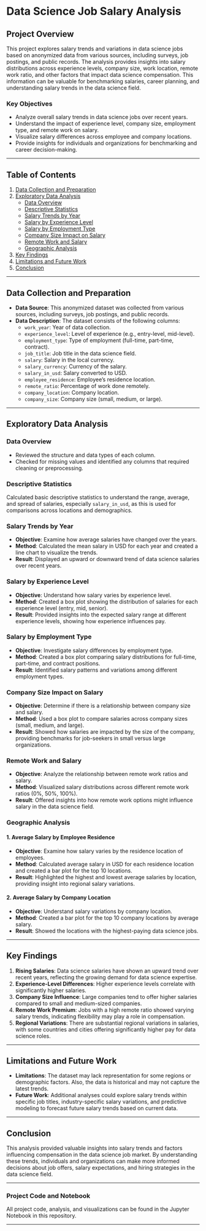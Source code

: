 # Data Science Job Salary Analysis

## Project Overview

This project explores salary trends and variations in data science jobs based on anonymized data from various sources, including surveys, job postings, and public records. The analysis provides insights into salary distributions across experience levels, company size, work location, remote work ratio, and other factors that impact data science compensation. This information can be valuable for benchmarking salaries, career planning, and understanding salary trends in the data science field.

### Key Objectives
- Analyze overall salary trends in data science jobs over recent years.
- Understand the impact of experience level, company size, employment type, and remote work on salary.
- Visualize salary differences across employee and company locations.
- Provide insights for individuals and organizations for benchmarking and career decision-making.

---

## Table of Contents

1. [Data Collection and Preparation](#data-collection-and-preparation)
2. [Exploratory Data Analysis](#exploratory-data-analysis)
    - [Data Overview](#data-overview)
    - [Descriptive Statistics](#descriptive-statistics)
    - [Salary Trends by Year](#salary-trends-by-year)
    - [Salary by Experience Level](#salary-by-experience-level)
    - [Salary by Employment Type](#salary-by-employment-type)
    - [Company Size Impact on Salary](#company-size-impact-on-salary)
    - [Remote Work and Salary](#remote-work-and-salary)
    - [Geographic Analysis](#geographic-analysis)
3. [Key Findings](#key-findings)
4. [Limitations and Future Work](#limitations-and-future-work)
5. [Conclusion](#conclusion)

---

## Data Collection and Preparation

- **Data Source**: This anonymized dataset was collected from various sources, including surveys, job postings, and public records.
- **Data Description**: The dataset consists of the following columns:
    - `work_year`: Year of data collection.
    - `experience_level`: Level of experience (e.g., entry-level, mid-level).
    - `employment_type`: Type of employment (full-time, part-time, contract).
    - `job_title`: Job title in the data science field.
    - `salary`: Salary in the local currency.
    - `salary_currency`: Currency of the salary.
    - `salary_in_usd`: Salary converted to USD.
    - `employee_residence`: Employee’s residence location.
    - `remote_ratio`: Percentage of work done remotely.
    - `company_location`: Company location.
    - `company_size`: Company size (small, medium, or large).

---

## Exploratory Data Analysis

### Data Overview
- Reviewed the structure and data types of each column.
- Checked for missing values and identified any columns that required cleaning or preprocessing.

### Descriptive Statistics
Calculated basic descriptive statistics to understand the range, average, and spread of salaries, especially `salary_in_usd`, as this is used for comparisons across locations and demographics.

### Salary Trends by Year
- **Objective**: Examine how average salaries have changed over the years.
- **Method**: Calculated the mean salary in USD for each year and created a line chart to visualize the trends.
- **Result**: Displayed an upward or downward trend of data science salaries over recent years.

### Salary by Experience Level
- **Objective**: Understand how salary varies by experience level.
- **Method**: Created a box plot showing the distribution of salaries for each experience level (entry, mid, senior).
- **Result**: Provided insights into the expected salary range at different experience levels, showing how experience influences pay.

### Salary by Employment Type
- **Objective**: Investigate salary differences by employment type.
- **Method**: Created a box plot comparing salary distributions for full-time, part-time, and contract positions.
- **Result**: Identified salary patterns and variations among different employment types.

### Company Size Impact on Salary
- **Objective**: Determine if there is a relationship between company size and salary.
- **Method**: Used a box plot to compare salaries across company sizes (small, medium, and large).
- **Result**: Showed how salaries are impacted by the size of the company, providing benchmarks for job-seekers in small versus large organizations.

### Remote Work and Salary
- **Objective**: Analyze the relationship between remote work ratios and salary.
- **Method**: Visualized salary distributions across different remote work ratios (0%, 50%, 100%).
- **Result**: Offered insights into how remote work options might influence salary in the data science field.

### Geographic Analysis
#### 1. Average Salary by Employee Residence
   - **Objective**: Examine how salary varies by the residence location of employees.
   - **Method**: Calculated average salary in USD for each residence location and created a bar plot for the top 10 locations.
   - **Result**: Highlighted the highest and lowest average salaries by location, providing insight into regional salary variations.

#### 2. Average Salary by Company Location
   - **Objective**: Understand salary variations by company location.
   - **Method**: Created a bar plot for the top 10 company locations by average salary.
   - **Result**: Showed the locations with the highest-paying data science jobs.

---

## Key Findings

1. **Rising Salaries**: Data science salaries have shown an upward trend over recent years, reflecting the growing demand for data science expertise.
2. **Experience-Level Differences**: Higher experience levels correlate with significantly higher salaries.
3. **Company Size Influence**: Large companies tend to offer higher salaries compared to small and medium-sized companies.
4. **Remote Work Premium**: Jobs with a high remote ratio showed varying salary trends, indicating flexibility may play a role in compensation.
5. **Regional Variations**: There are substantial regional variations in salaries, with some countries and cities offering significantly higher pay for data science roles.

---

## Limitations and Future Work

- **Limitations**: The dataset may lack representation for some regions or demographic factors. Also, the data is historical and may not capture the latest trends.
- **Future Work**: Additional analyses could explore salary trends within specific job titles, industry-specific salary variations, and predictive modeling to forecast future salary trends based on current data.

---

## Conclusion

This analysis provided valuable insights into salary trends and factors influencing compensation in the data science job market. By understanding these trends, individuals and organizations can make more informed decisions about job offers, salary expectations, and hiring strategies in the data science field.

---

### Project Code and Notebook

All project code, analysis, and visualizations can be found in the Jupyter Notebook in this repository.

---

